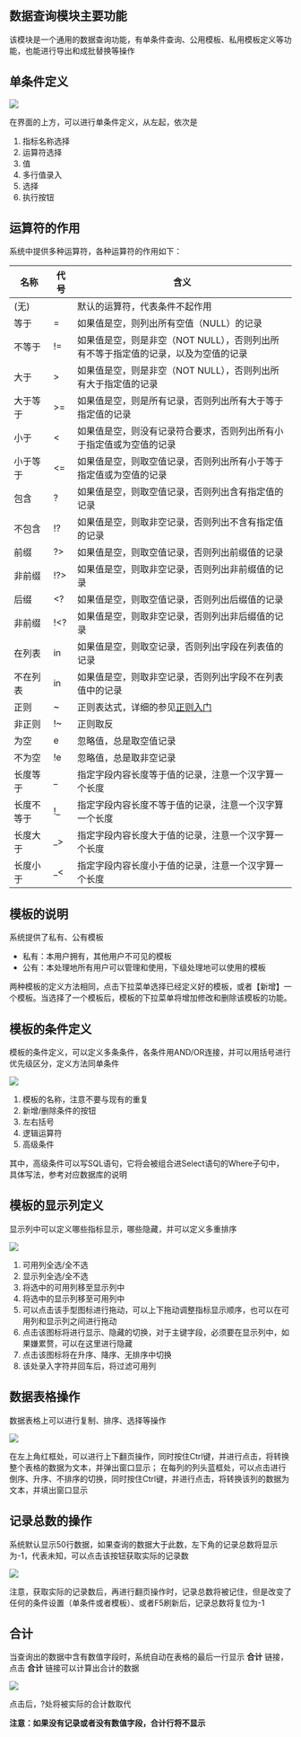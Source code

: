 数据查询模块主要功能
--------------------------
该模块是一个通用的数据查询功能，有单条件查询、公用模板、私用模板定义等功能，也能进行导出和成批替换等操作
	
单条件定义
---------------------------

![](/help_file/recordview/1.png)

在界面的上方，可以进行单条件定义，从左起，依次是

1. 指标名称选择
2. 运算符选择
3. 值
4. 多行值录入
5. 选择
6. 执行按钮

运算符的作用
--------------------------
系统中提供多种运算符，各种运算符的作用如下：

<table>
	<thead>
    	<tr>
    	    <th>名称</th>
			<th>代号</th>
			<th>含义</th>
		</tr>
    </thead>
	<tbody>
		<tr>
			<td>(无)</td>
			<td></td>
			<td>默认的运算符，代表条件不起作用</td>
		</tr>
		<tr>
			<td>等于</td>
			<td>=</td>
			<td>如果值是空，则列出所有空值（NULL）的记录</td>
		</tr>
		<tr>
			<td>不等于</td>
			<td>!=</td>
			<td>如果值是空，则是非空（NOT NULL），否则列出所有不等于指定值的记录，以及为空值的记录</td>
		</tr>
		<tr>
			<td>大于</td>
			<td>&gt;</td>
			<td>如果值是空，则是非空（NOT NULL），否则列出所有大于指定值的记录</td>
		</tr>
		<tr>
			<td>大于等于</td>
			<td>&gt;=</td>
			<td>如果值是空，则是所有记录，否则列出所有大于等于指定值的记录</td>
		</tr>
		<tr>
			<td>小于</td>
			<td>&lt;</td>
			<td>如果值是空，则没有记录符合要求，否则列出所有小于指定值或为空值的记录</td>
		</tr>
		<tr>
			<td>小于等于</td>
			<td>&lt;=</td>
			<td>如果值是空，则取空值记录，否则列出所有小于等于指定值或为空值的记录</td>
		</tr>
		<tr>
			<td>包含</td>
			<td>?</td>
			<td>如果值是空，则取空值记录，否则列出含有指定值的记录</td>
		</tr>
		<tr>
			<td>不包含</td>
			<td>!?</td>
			<td>如果值是空，则取非空记录，否则列出不含有指定值的记录</td>
		</tr>
		<tr>
			<td>前缀</td>
			<td>?&gt;</td>
			<td>如果值是空，则取空值记录，否则列出前缀值的记录</td>
		</tr>
		<tr>
			<td>非前缀</td>
			<td>!?&gt;</td>
			<td>如果值是空，则取非空记录，否则列出非前缀值的记录</td>
		</tr>
		<tr>
			<td>后缀</td>
			<td>&lt;?</td>
			<td>如果值是空，则取空值记录，否则列出后缀值的记录</td>
		</tr>
		<tr>
			<td>非前缀</td>
			<td>!&lt;?</td>
			<td>如果值是空，则取非空记录，否则列出非后缀值的记录</td>
		</tr>
		<tr>
			<td>在列表</td>
			<td>in</td>
			<td>如果值是空，则取空记录，否则列出字段在列表值的记录</td>
		</tr>
		<tr>
			<td>不在列表</td>
			<td>in</td>
			<td>如果值是空，则取非空记录，否则列出字段不在列表值中的记录</td>
		</tr>
		<tr>
			<td>正则</td>
			<td>~</td>
			<td>正则表达式，详细的参见<a href='http://deerchao.net/tutorials/regex/regex.htm' target="_blank">正则入门</a></td>
		</tr>
		<tr>
			<td>非正则</td>
			<td>!~</td>
			<td>正则取反</td>
		</tr>
		<tr>
			<td>为空</td>
			<td>e</td>
			<td>忽略值，总是取空值记录</td>
		</tr>
		<tr>
			<td>不为空</td>
			<td>!e</td>
			<td>忽略值，总是取非空记录</td>
		</tr>
		<tr>
			<td>长度等于</td>
			<td>_</td>
			<td>指定字段内容长度等于值的记录，注意一个汉字算一个长度</td>
		</tr>
		<tr>
			<td>长度不等于</td>
			<td>!_</td>
			<td>指定字段内容长度不等于值的记录，注意一个汉字算一个长度</td>
		</tr>
		<tr>
			<td>长度大于</td>
			<td>_&gt;</td>
			<td>指定字段内容长度大于值的记录，注意一个汉字算一个长度</td>
		</tr>
		<tr>
			<td>长度小于</td>
			<td>_&lt;</td>
			<td>指定字段内容长度小于值的记录，注意一个汉字算一个长度</td>
		</tr>
	</tbody>
</table>

模板的说明
---------------------
系统提供了私有、公有模板

* 私有：本用户拥有，其他用户不可见的模板
* 公有：本处理地所有用户可以管理和使用，下级处理地可以使用的模板

两种模板的定义方法相同，点击下拉菜单选择已经定义好的模板，或者【新增】一个模板。当选择了一个模板后，模板的下拉菜单将增加修改和删除该模板的功能。

模板的条件定义
---------------------
模板的条件定义，可以定义多条条件，各条件用AND/OR连接，并可以用括号进行优先级区分，定义方法同单条件

![](/help_file/recordview/2.png)

1. 模板的名称，注意不要与现有的重复
2. 新增/删除条件的按钮
3. 左右括号
4. 逻辑运算符
5. 高级条件

其中，高级条件可以写SQL语句，它将会被组合进Select语句的Where子句中，具体写法，参考对应数据库的说明

模板的显示列定义
---------------------
显示列中可以定义哪些指标显示，哪些隐藏，并可以定义多重排序

![](/help_file/recordview/3.png)

1. 可用列全选/全不选
2. 显示列全选/全不选
3. 将选中的可用列移至显示列中
4. 将选中的显示列移至可用列中
5. 可以点击该手型图标进行拖动，可以上下拖动调整指标显示顺序，也可以在可用列和显示列之间进行拖动
6. 点击该图标将进行显示、隐藏的切换，对于主键字段，必须要在显示列中，如果嫌累赘，可以在这里进行隐藏
7. 点击该图标将在升序、降序、无排序中切换
8. 该处录入字符并回车后，将过滤可用列

数据表格操作
---------------------
数据表格上可以进行复制、排序、选择等操作

![](/help_file/recordview/4.png)

在左上角红框处，可以进行上下翻页操作，同时按住Ctrl键，并进行点击，将转换整个表格的数据为文本，并弹出窗口显示；
在每列的列头蓝框处，可以点击进行倒序、升序、不排序的切换，同时按住Ctrl键，并进行点击，将转换该列的数据为文本，并填出窗口显示

记录总数的操作
---------------------
系统默认显示50行数据，如果查询的数据大于此数，左下角的记录总数将显示为-1，代表未知，可以点击该按钮获取实际的记录数

![](/help_file/recordview/5.png)

注意，获取实际的记录数后，再进行翻页操作时，记录总数将被记住，但是改变了任何的条件设置（单条件或者模板）、或者F5刷新后，记录总数将复位为-1

合计
---------------------
当查询出的数据中含有数值字段时，系统自动在表格的最后一行显示 **合计** 链接，点击 **合计** 链接可以计算出合计的数据

![](/help_file/recordview/6.png)

点击后，?处将被实际的合计数取代

**注意：如果没有记录或者没有数值字段，合计行将不显示**